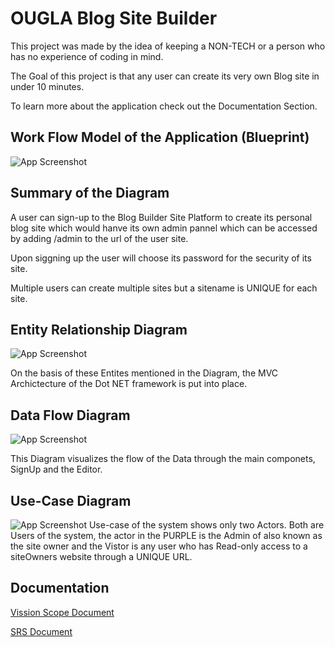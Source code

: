 
# OUGLA Blog Site Builder

This project was made by the idea of keeping a NON-TECH or a person who has no experience of coding in mind.

The Goal of this project is that any user can create its very own Blog site in under 10 minutes.

To learn more about the application check out the Documentation Section.

## Work Flow Model of the Application (Blueprint)

![App Screenshot](https://raw.githubusercontent.com/Muhammad-Hamad309/OuglaWebAppProject/master/inventory/Flow.jpeg)

## Summary of the Diagram

A user can sign-up to the Blog Builder Site Platform to create its personal blog site which would hanve its own admin pannel which can be accessed by adding /admin to the url of the user site.

Upon siggning up the user will choose its password for the security of its site.

Multiple users can create multiple sites but a sitename is UNIQUE for each site.

## Entity Relationship Diagram

![App Screenshot](https://raw.githubusercontent.com/Muhammad-Hamad309/OuglaWebAppProject/master/inventory/ERD%20Diagram.png)

On the basis of these Entites mentioned in the Diagram, the MVC Archictecture of the Dot NET framework is put into place.

## Data Flow Diagram

![App Screenshot](https://raw.githubusercontent.com/Muhammad-Hamad309/OuglaWebAppProject/master/inventory/DataFlowDia.png)

This Diagram visualizes the flow of the Data through the main componets, SignUp and the Editor.

## Use-Case Diagram

![App Screenshot](https://raw.githubusercontent.com/Muhammad-Hamad309/OuglaWebAppProject/master/inventory/UserFlow.png)
Use-case of the system shows only two Actors. Both are Users of the system, the actor in the PURPLE is the Admin of also known as the site owner and the Vistor is any user who has Read-only access to a siteOwners website through a UNIQUE URL.
## Documentation
[Vission Scope Document](https://github.com/Muhammad-Hamad309/OuglaWebAppProject/blob/master/inventory/Ougla%20Vision%20Scope%20(1).pdf)

[SRS Document](https://github.com/Muhammad-Hamad309/OuglaWebAppProject/blob/master/inventory/SRS%20FOR%20BLOG%20BUILDER%20(1).pdf)


